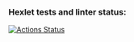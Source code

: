 ### Hexlet tests and linter status:
[![Actions Status](https://github.com/daniilefremow/js-starter-project-44/actions/workflows/hexlet-check.yml/badge.svg)](https://github.com/daniilefremow/js-starter-project-44/actions)